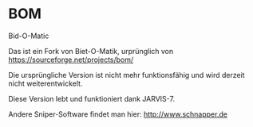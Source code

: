 # BOM
Bid-O-Matic


Das ist ein Fork von Biet-O-Matik, urprünglich von https://sourceforge.net/projects/bom/

Die ursprüngliche Version ist nicht mehr funktionsfähig und wird derzeit nicht weiterentwickelt.

Diese Version lebt und funktioniert dank JARVIS-7.




Andere Sniper-Software findet man hier: http://www.schnapper.de

